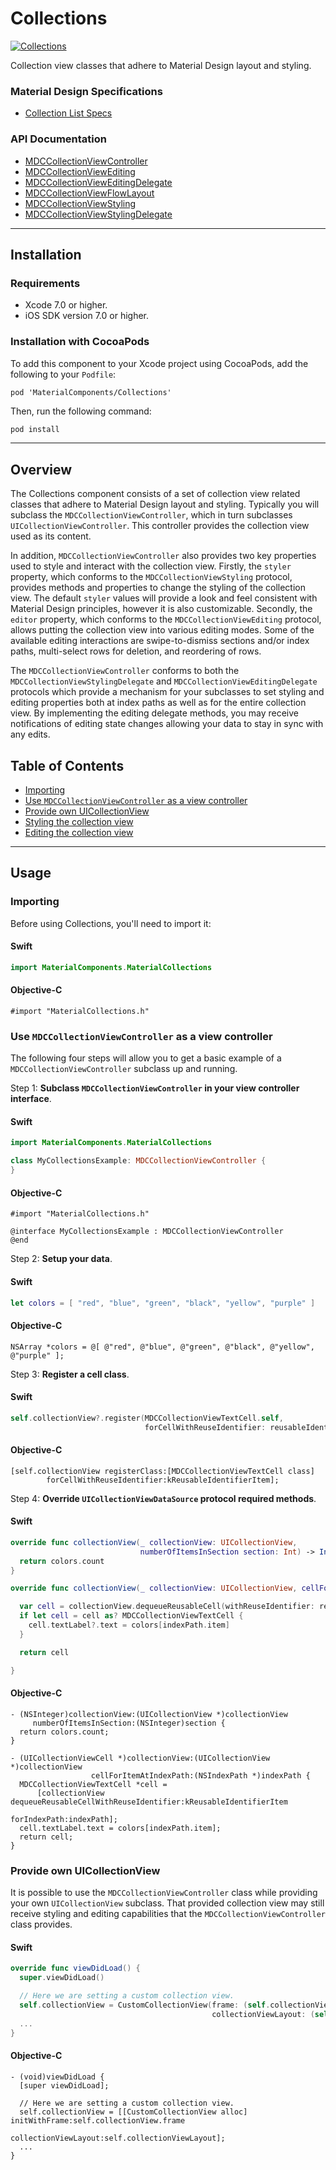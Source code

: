 # Collections

<!--{% if site.link_to_site == "true" %}-->
[![Collections](docs/assets/collections.png)](docs/assets/collections.mp4)
<!--{% else %}<div class="ios-animation right" markdown="1"><video src="docs/assets/collections.mp4" autoplay loop></video></div>{% endif %}-->

Collection view classes that adhere to Material Design layout and styling.
<!--{: .intro :}-->

### Material Design Specifications

<ul class="icon-list">
  <li class="icon-link"><a href="https://www.google.com/design/spec/components/lists.html#lists-specs">Collection List Specs</a></li>
</ul>

### API Documentation

<ul class="icon-list">
  <li class="icon-link"><a href="https://material-ext.appspot.com/mdc-ios-preview/components/Collections/apidocs/Classes/MDCCollectionViewController.html">MDCCollectionViewController</a></li>
  <li class="icon-link"><a href="https://material-ext.appspot.com/mdc-ios-preview/components/Collections/apidocs/Protocols/MDCCollectionViewEditing.html">MDCCollectionViewEditing</a></li>
  <li class="icon-link"><a href="https://material-ext.appspot.com/mdc-ios-preview/components/Collections/apidocs/Protocols/MDCCollectionViewEditingDelegate.html">MDCCollectionViewEditingDelegate</a></li>
  <li class="icon-link"><a href="https://material-ext.appspot.com/mdc-ios-preview/components/Collections/apidocs/Classes.html#/c:objc(cs)MDCCollectionViewFlowLayout">MDCCollectionViewFlowLayout</a></li>
  <li class="icon-link"><a href="https://material-ext.appspot.com/mdc-ios-preview/components/Collections/apidocs/Protocols/MDCCollectionViewStyling.html">MDCCollectionViewStyling</a></li>
  <li class="icon-link"><a href="https://material-ext.appspot.com/mdc-ios-preview/components/Collections/apidocs/Protocols/MDCCollectionViewStylingDelegate.html">MDCCollectionViewStylingDelegate</a></li>
</ul>

- - -

## Installation

### Requirements

- Xcode 7.0 or higher.
- iOS SDK version 7.0 or higher.

### Installation with CocoaPods

To add this component to your Xcode project using CocoaPods, add the following to your `Podfile`:

~~~
pod 'MaterialComponents/Collections'
~~~

Then, run the following command:

~~~ bash
pod install
~~~

- - -

## Overview

The Collections component consists of a set of collection view related classes that adhere to
Material Design layout and styling. Typically you will subclass the `MDCCollectionViewController`,
which in turn subclasses `UICollectionViewController`. This controller provides the collection view
used as its content.

In addition, `MDCCollectionViewController` also provides two key properties used to style and
interact with the collection view. Firstly, the `styler` property, which conforms to the
`MDCCollectionViewStyling` protocol, provides methods and properties to change the styling of the
collection view. The default `styler` values will provide a look and feel consistent with Material
Design principles, however it is also customizable. Secondly, the `editor` property, which conforms
to the `MDCCollectionViewEditing` protocol, allows putting the collection view into various editing
modes. Some of the available editing interactions are swipe-to-dismiss sections and/or index paths,
multi-select rows for deletion, and reordering of rows.

The `MDCCollectionViewController` conforms to both the `MDCCollectionViewStylingDelegate` and
`MDCCollectionViewEditingDelegate` protocols which provide a mechanism for your subclasses to
set styling and editing properties both at index paths as well as for the entire collection view.
By implementing the editing delegate methods, you may receive notifications of editing state changes
allowing your data to stay in sync with any edits.

## Table of Contents
- [Importing](#importing)
- [Use `MDCCollectionViewController` as a view controller](#use-mdccollectionviewcontroller-as-a-view-controller)
- [Provide own UICollectionView](#provide-own-uicollectionview)
- [Styling the collection view](styling/)
- [Editing the collection view](editing/)

- - -

## Usage

### Importing

Before using Collections, you'll need to import it:

<!--<div class="material-code-render" markdown="1">-->
#### Swift
~~~ swift
import MaterialComponents.MaterialCollections
~~~

#### Objective-C
~~~ objc
#import "MaterialCollections.h"
~~~
<!--</div>-->

### Use `MDCCollectionViewController` as a view controller

The following four steps will allow you to get a basic example of a `MDCCollectionViewController`
subclass up and running.

Step 1: **Subclass `MDCCollectionViewController` in your view controller interface**.

<!--<div class="material-code-render" markdown="1">-->
#### Swift
~~~ swift
import MaterialComponents.MaterialCollections

class MyCollectionsExample: MDCCollectionViewController {
}
~~~

#### Objective-C
~~~ objc
#import "MaterialCollections.h"

@interface MyCollectionsExample : MDCCollectionViewController
@end
~~~
<!--</div>-->

Step 2: **Setup your data**.

<!--<div class="material-code-render" markdown="1">-->
#### Swift
~~~ swift
let colors = [ "red", "blue", "green", "black", "yellow", "purple" ]
~~~

#### Objective-C
~~~ objc
NSArray *colors = @[ @"red", @"blue", @"green", @"black", @"yellow", @"purple" ];
~~~
<!--</div>-->

Step 3: **Register a cell class**.

<!--<div class="material-code-render" markdown="1">-->
#### Swift
~~~ swift
self.collectionView?.register(MDCCollectionViewTextCell.self,
                              forCellWithReuseIdentifier: reusableIdentifierItem)
~~~

#### Objective-C
~~~ objc
[self.collectionView registerClass:[MDCCollectionViewTextCell class]
        forCellWithReuseIdentifier:kReusableIdentifierItem];
~~~
<!--</div>-->

Step 4: **Override `UICollectionViewDataSource` protocol required methods**.

<!--<div class="material-code-render" markdown="1">-->
#### Swift
~~~ swift
override func collectionView(_ collectionView: UICollectionView,
                             numberOfItemsInSection section: Int) -> Int {
  return colors.count
}

override func collectionView(_ collectionView: UICollectionView, cellForItemAt indexPath: IndexPath) -> UICollectionViewCell {

  var cell = collectionView.dequeueReusableCell(withReuseIdentifier: reusableIdentifierItem, for: indexPath)
  if let cell = cell as? MDCCollectionViewTextCell {
    cell.textLabel?.text = colors[indexPath.item]
  }

  return cell

}
~~~

#### Objective-C
~~~ objc
- (NSInteger)collectionView:(UICollectionView *)collectionView
     numberOfItemsInSection:(NSInteger)section {
  return colors.count;
}

- (UICollectionViewCell *)collectionView:(UICollectionView *)collectionView
                  cellForItemAtIndexPath:(NSIndexPath *)indexPath {
  MDCCollectionViewTextCell *cell =
      [collectionView dequeueReusableCellWithReuseIdentifier:kReusableIdentifierItem
                                                forIndexPath:indexPath];
  cell.textLabel.text = colors[indexPath.item];
  return cell;
}
~~~
<!--</div>-->

### Provide own UICollectionView

It is possible to use the `MDCCollectionViewController` class while providing your own
`UICollectionView` subclass. That provided collection view may still receive styling and editing
capabilities that the `MDCCollectionViewController` class provides.

<!--<div class="material-code-render" markdown="1">-->
#### Swift
~~~ swift
override func viewDidLoad() {
  super.viewDidLoad()

  // Here we are setting a custom collection view.
  self.collectionView = CustomCollectionView(frame: (self.collectionView?.frame)!,
                                             collectionViewLayout: (self.collectionViewLayout))
  ...
}
~~~

#### Objective-C
~~~ objc
- (void)viewDidLoad {
  [super viewDidLoad];

  // Here we are setting a custom collection view.
  self.collectionView = [[CustomCollectionView alloc] initWithFrame:self.collectionView.frame
                                               collectionViewLayout:self.collectionViewLayout];
  ...
}
~~~
<!--</div>-->
